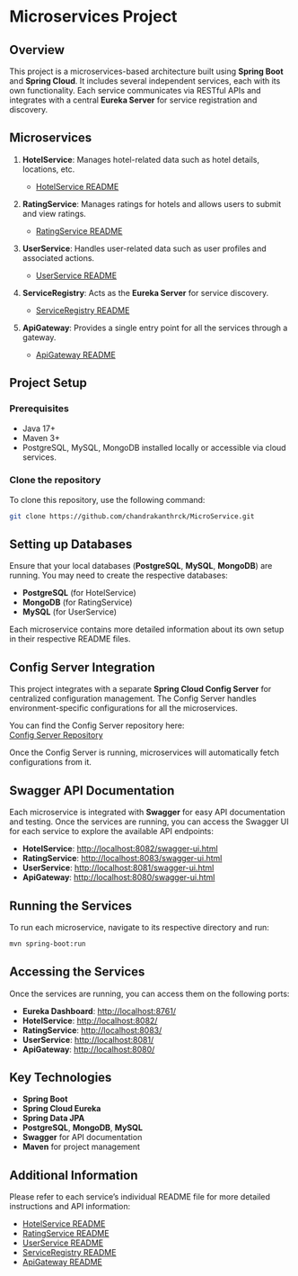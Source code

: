 # Microservices Project

## Overview
This project is a microservices-based architecture built using **Spring Boot** and **Spring Cloud**. It includes several independent services, each with its own functionality. Each service communicates via RESTful APIs and integrates with a central **Eureka Server** for service registration and discovery.

## Microservices

1. **HotelService**: Manages hotel-related data such as hotel details, locations, etc.
    - [HotelService README](https://github.com/chandrakanthrck/MicroService/tree/main/HotelService#readme)

2. **RatingService**: Manages ratings for hotels and allows users to submit and view ratings.
    - [RatingService README](https://github.com/chandrakanthrck/MicroService/tree/main/RatingService#readme)

3. **UserService**: Handles user-related data such as user profiles and associated actions.
    - [UserService README](https://github.com/chandrakanthrck/MicroService/tree/main/UserService#readme)

4. **ServiceRegistry**: Acts as the **Eureka Server** for service discovery.
    - [ServiceRegistry README](https://github.com/chandrakanthrck/MicroService/tree/main/ServiceRegistry#readme)

5. **ApiGateway**: Provides a single entry point for all the services through a gateway.
    - [ApiGateway README](https://github.com/chandrakanthrck/MicroService/tree/main/ApiGateway#readme)

## Project Setup

### Prerequisites
- Java 17+
- Maven 3+
- PostgreSQL, MySQL, MongoDB installed locally or accessible via cloud services.

### Clone the repository
To clone this repository, use the following command:
```bash
git clone https://github.com/chandrakanthrck/MicroService.git
```
## Setting up Databases

Ensure that your local databases (**PostgreSQL**, **MySQL**, **MongoDB**) are running. You may need to create the respective databases:

- **PostgreSQL** (for HotelService)
- **MongoDB** (for RatingService)
- **MySQL** (for UserService)

Each microservice contains more detailed information about its own setup in their respective README files.

## Config Server Integration

This project integrates with a separate **Spring Cloud Config Server** for centralized configuration management. The Config Server handles environment-specific configurations for all the microservices.

You can find the Config Server repository here:  
[Config Server Repository](https://github.com/chandrakanthrck/MicroService-config-server.git)

Once the Config Server is running, microservices will automatically fetch configurations from it.

## Swagger API Documentation

Each microservice is integrated with **Swagger** for easy API documentation and testing. Once the services are running, you can access the Swagger UI for each service to explore the available API endpoints:

- **HotelService**: [http://localhost:8082/swagger-ui.html](http://localhost:8082/swagger-ui.html)
- **RatingService**: [http://localhost:8083/swagger-ui.html](http://localhost:8083/swagger-ui.html)
- **UserService**: [http://localhost:8081/swagger-ui.html](http://localhost:8081/swagger-ui.html)
- **ApiGateway**: [http://localhost:8080/swagger-ui.html](http://localhost:8080/swagger-ui.html)

## Running the Services

To run each microservice, navigate to its respective directory and run:

```bash
mvn spring-boot:run
```

## Accessing the Services

Once the services are running, you can access them on the following ports:

- **Eureka Dashboard**: [http://localhost:8761/](http://localhost:8761/)
- **HotelService**: [http://localhost:8082/](http://localhost:8082/)
- **RatingService**: [http://localhost:8083/](http://localhost:8083/)
- **UserService**: [http://localhost:8081/](http://localhost:8081/)
- **ApiGateway**: [http://localhost:8080/](http://localhost:8080/)

## Key Technologies

- **Spring Boot**
- **Spring Cloud Eureka**
- **Spring Data JPA**
- **PostgreSQL**, **MongoDB**, **MySQL**
- **Swagger** for API documentation
- **Maven** for project management

## Additional Information

Please refer to each service’s individual README file for more detailed instructions and API information:

- [HotelService README](./hotelservice/README.md)
- [RatingService README](./ratingservice/README.md)
- [UserService README](./userservice/README.md)
- [ServiceRegistry README](./serviceregistry/README.md)
- [ApiGateway README](./apigateway/README.md)
